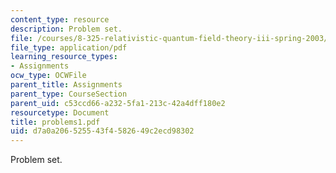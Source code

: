 ```yaml
---
content_type: resource
description: Problem set.
file: /courses/8-325-relativistic-quantum-field-theory-iii-spring-2003/d7a0a206525543f4582649c2ecd98302_problems1.pdf
file_type: application/pdf
learning_resource_types:
- Assignments
ocw_type: OCWFile
parent_title: Assignments
parent_type: CourseSection
parent_uid: c53ccd66-a232-5fa1-213c-42a4dff180e2
resourcetype: Document
title: problems1.pdf
uid: d7a0a206-5255-43f4-5826-49c2ecd98302
---
```

Problem set.

